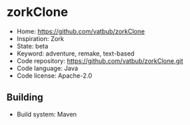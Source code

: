 # zorkClone

- Home: https://github.com/vatbub/zorkClone
- Inspiration: Zork
- State: beta
- Keyword: adventure, remake, text-based
- Code repository: https://github.com/vatbub/zorkClone.git
- Code language: Java
- Code license: Apache-2.0

## Building

- Build system: Maven

